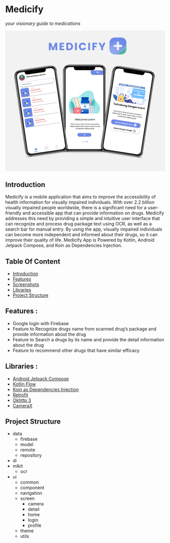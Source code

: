 # Medicify

_your visionary guide to medications_

<img src="https://raw.githubusercontent.com/Medicify/.github/main/ui.png" align="center">

## Introduction
Medicify is a mobile application that aims to improve the accessibility of health information for visually impaired individuals. 
With over 2.2 billion visually impaired people worldwide, there is a significant need for a user-friendly and accessible app that can provide information on drugs. 
Medicify addresses this need by providing a simple and intuitive user interface that can recognize and process drug package text using OCR, as well as a search bar for manual entry. 
By using the app, visually impaired individuals can become more independent and informed about their drugs, so it can improve their quality of life.
Medicify App is Powered by Kotlin, Android Jetpack Compose, and Koin as Dependencies Injection.

## Table Of Content
- [Introduction](#introduction)
- [Features](#features)
- [Screenshots](#screenshots)
- [Libraries](#libraries)
- [Project Structure](#project-structure)

## Features :
- Google login with Firebase
- Feature to Recognize drugs name from scanned drug’s package and provide information about the drug
- Feature to Search a drugs by its name and provide the detail information about the drug
- Feature to recommend other drugs that have similar efficacy

## Libraries :
- [Android Jetpack Compose](https://developer.android.com/jetpack/compose)
- [Kotlin Flow](https://developer.android.com/kotlin/flow)
- [Koin as Dependencies Injection ](https://insert-koin.io/)
- [Retrofit](https://square.github.io/retrofit/)
- [Okhttp 3](https://square.github.io/okhttp/)
- [CameraX](https://developer.android.com/training/camerax)

## Project Structure 
- data
  - firebase
  - model
  - remote
  - repository
- di
- mlkit
  - ocr
- ui
  - common
  - component
  - navigation
  - screen
    - camera
    - detail
    - home
    - login
    - profile
  - theme
  - utils





